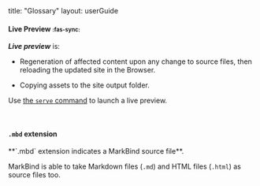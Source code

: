 <frontmatter>
  title: "Glossary"
  layout: userGuide
</frontmatter>

#### Live Preview <span style="font-size: 0.8em;">:fas-sync:</span>

<span id="live-preview">

**_Live preview_** is:
- Regeneration of affected content upon any change to <tooltip content="`.md`, `.mbd`, `.mbdf`, `.njk` files ... anything your content depends on!">source files</tooltip>, then reloading the updated site in the Browser.

- Copying <tooltip content="files that don't affect page generation (eg. images), but are used in the site">assets</tooltip> to the site output folder.

Use [the `serve` command](cliCommands.html#serve-command) to launch a live preview.

</span>

<br>

#### `.mbd` extension

<span id="mbd-extension">
<md>**`.mbd` extension indicates a MarkBind source file**.</md>

MarkBind is able to take Markdown files (`.md`) and HTML files (`.html`) as source files too.
</span>


